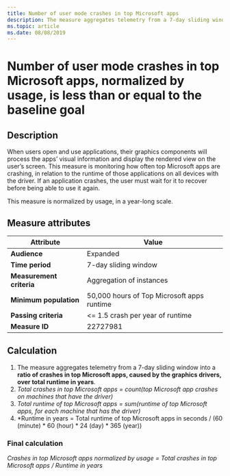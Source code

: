 ```yaml
---
title: Number of user mode crashes in top Microsoft apps
description: The measure aggregates telemetry from a 7-day sliding window into a ratio of crashes in top Microsoft apps, caused by the graphics drivers, over total runtime in years 
ms.topic: article
ms.date: 08/08/2019
---
```


# Number of user mode crashes in top Microsoft apps, normalized by usage, is less than or equal to the baseline goal

## Description

When users open and use applications, their graphics components will process the apps’ visual information and display the rendered view on the user’s screen. This measure is monitoring how often top Microsoft apps are crashing, in relation to the runtime of those applications on all devices with the driver. If an application crashes, the user must wait for it to recover before being able to use it again.

This measure is normalized by usage, in a year-long scale.

## Measure attributes

|Attribute|Value|
|----|----|
|**Audience**|Expanded|
|**Time period**|7-day sliding window|
|**Measurement criteria**|Aggregation of instances|
|**Minimum population**|50,000 hours of Top Microsoft apps runtime|
|**Passing criteria**|<= 1.5 crash per year of runtime|
|**Measure ID**|22727981|

## Calculation

1. The measure aggregates telemetry from a 7-day sliding window into a **ratio of crashes in top Microsoft apps, caused by the graphics drivers, over total runtime in years**.
2. *Total crashes in top Microsoft apps = count(top Microsoft app crashes on machines that have the driver)*
3. *Total runtime of top Microsoft apps = sum(runtime of top Microsoft apps, for each machine that has the driver)*
4. *Runtime in years = Total runtime of top Microsoft apps in seconds / (60 (minute) * 60 (hour) * 24 (day) * 365 (year))

### Final calculation

*Crashes in top Microsoft apps normalized by usage = Total crashes in top Microsoft apps / Runtime in years*
